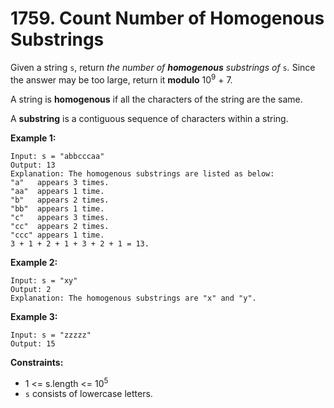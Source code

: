 # 1759. Count Number of Homogenous Substrings

Given a string `s`, return *the number of **homogenous** substrings of* `s`*.* Since the answer may be too large, return it **modulo** 10<sup>9</sup> + 7.

A string is **homogenous** if all the characters of the string are the same.

A **substring** is a contiguous sequence of characters within a string.

 

**Example 1:**

```
Input: s = "abbcccaa"
Output: 13
Explanation: The homogenous substrings are listed as below:
"a"   appears 3 times.
"aa"  appears 1 time.
"b"   appears 2 times.
"bb"  appears 1 time.
"c"   appears 3 times.
"cc"  appears 2 times.
"ccc" appears 1 time.
3 + 1 + 2 + 1 + 3 + 2 + 1 = 13.
```

**Example 2:**

```
Input: s = "xy"
Output: 2
Explanation: The homogenous substrings are "x" and "y".
```

**Example 3:**

```
Input: s = "zzzzz"
Output: 15
```

 

**Constraints:**

- 1 <= s.length <= 10<sup>5</sup>
- `s` consists of lowercase letters.